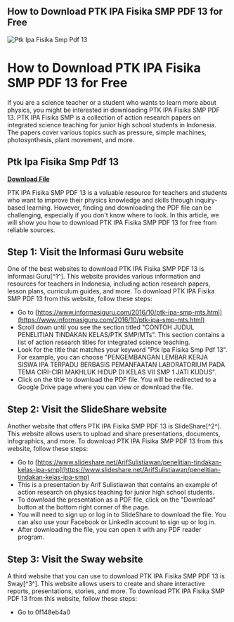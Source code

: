 ## How to Download PTK IPA Fisika SMP PDF 13 for Free

 
![Ptk Ipa Fisika Smp Pdf 13](https://i1.rgstatic.net/publication/370419405_Development_of_Learning_Cycle-Based_Science_Learning_Devices_to_Improve_Elementary_School_Students'_Creative_Thinking_Ability/links/644fac8d97449a0e1a6d090a/largepreview.png)

 
# How to Download PTK IPA Fisika SMP PDF 13 for Free
 
If you are a science teacher or a student who wants to learn more about physics, you might be interested in downloading PTK IPA Fisika SMP PDF 13. PTK IPA Fisika SMP is a collection of action research papers on integrated science teaching for junior high school students in Indonesia. The papers cover various topics such as pressure, simple machines, photosynthesis, plant movement, and more.
 
## Ptk Ipa Fisika Smp Pdf 13


[**Download File**](https://www.google.com/url?q=https%3A%2F%2Ftinurll.com%2F2tLdBb&sa=D&sntz=1&usg=AOvVaw3ktQDjqJibJQ7IcjGX_j1u)

 
PTK IPA Fisika SMP PDF 13 is a valuable resource for teachers and students who want to improve their physics knowledge and skills through inquiry-based learning. However, finding and downloading the PDF file can be challenging, especially if you don't know where to look. In this article, we will show you how to download PTK IPA Fisika SMP PDF 13 for free from reliable sources.
 
## Step 1: Visit the Informasi Guru website
 
One of the best websites to download PTK IPA Fisika SMP PDF 13 is Informasi Guru[^1^]. This website provides various information and resources for teachers in Indonesia, including action research papers, lesson plans, curriculum guides, and more. To download PTK IPA Fisika SMP PDF 13 from this website, follow these steps:
 
- Go to [https://www.informasiguru.com/2016/10/ptk-ipa-smp-mts.html](https://www.informasiguru.com/2016/10/ptk-ipa-smp-mts.html)
- Scroll down until you see the section titled "CONTOH JUDUL PENELITIAN TINDAKAN KELAS/PTK SMP/MTs". This section contains a list of action research titles for integrated science teaching.
- Look for the title that matches your keyword "Ptk Ipa Fisika Smp Pdf 13". For example, you can choose "PENGEMBANGAN LEMBAR KERJA SISWA IPA TERPADU BERBASIS PEMANFAATAN LABORATORIUM PADA TEMA CIRI-CIRI MAKHLUK HIDUP DI KELAS VII SMP 1 JATI KUDUS".
- Click on the title to download the PDF file. You will be redirected to a Google Drive page where you can view or download the file.

## Step 2: Visit the SlideShare website
 
Another website that offers PTK IPA Fisika SMP PDF 13 is SlideShare[^2^]. This website allows users to upload and share presentations, documents, infographics, and more. To download PTK IPA Fisika SMP PDF 13 from this website, follow these steps:

- Go to [https://www.slideshare.net/ArifSulistiawan/penelitian-tindakan-kelas-ipa-smp](https://www.slideshare.net/ArifSulistiawan/penelitian-tindakan-kelas-ipa-smp)
- This is a presentation by Arif Sulistiawan that contains an example of action research on physics teaching for junior high school students.
- To download the presentation as a PDF file, click on the "Download" button at the bottom right corner of the page.
- You will need to sign up or log in to SlideShare to download the file. You can also use your Facebook or LinkedIn account to sign up or log in.
- After downloading the file, you can open it with any PDF reader program.

## Step 3: Visit the Sway website
 
A third website that you can use to download PTK IPA Fisika SMP PDF 13 is Sway[^3^]. This website allows users to create and share interactive reports, presentations, stories, and more. To download PTK IPA Fisika SMP PDF 13 from this website, follow these steps:

- Go to  0f148eb4a0
